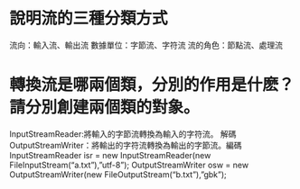 # 說明流的三種分類方式
流向：輸入流、輸出流 
數據單位：字節流、字符流 
流的角色：節點流、處理流 

# 轉換流是哪兩個類，分別的作用是什麽？請分別創建兩個類的對象。
InputStreamReader:將輸入的字節流轉換為輸入的字符流。 解碼 
OutputStreamWriter：將輸出的字符流轉換為輸出的字節流。編碼 
InputStreamReader isr = new InputStreamReader(new FileInputStream(“a.txt”),”utf-8”); 
OutputStreamWriter osw = new OutputStreamWriter(new FileOutputStream(“b.txt”),”gbk”); 
